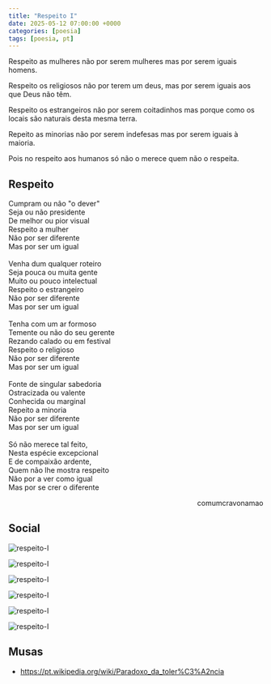 ```yaml
---
title: "Respeito I"
date: 2025-05-12 07:00:00 +0000
categories: [poesia]
tags: [poesia, pt]
---
```


Respeito as mulheres não por serem mulheres mas por serem iguais homens.

Respeito os religiosos não por terem um deus, mas por serem iguais aos que Deus não têm.

Respeito os estrangeiros não por serem coitadinhos mas porque como os locais são naturais desta mesma terra.

Repeito as minorias não por serem indefesas mas por serem iguais à maioria.

Pois no respeito aos humanos só não o merece quem não o respeita.

## Respeito

<div style="color:Platinum">
<p>
Cumpram ou não "o dever"<br>
Seja ou não presidente<br>
De melhor ou pior visual<br>
Respeito a mulher<br>
Não por ser diferente<br>
Mas por ser um igual<br>
<br>
Venha dum qualquer roteiro<br>
Seja pouca ou muita gente<br>
Muito ou pouco intelectual<br>
Respeito o estrangeiro<br>
Não por ser diferente<br>
Mas por ser um igual<br>
<br>
Tenha com um ar formoso<br>
Temente ou não do seu gerente<br>
Rezando calado ou em festival<br>
Respeito o religioso<br>
Não por ser diferente<br>
Mas por ser um igual<br>
<br>
Fonte de singular sabedoria<br>
Ostracizada ou valente<br>
Conhecida ou marginal<br>
Repeito a minoria<br>
Não por ser diferente<br>
Mas por ser um igual<br>
<br>
Só não merece tal feito,<br>
Nesta espécie excepcional<br>
E de compaixão ardente,<br>
Quem não lhe mostra respeito<br>
Não por a ver como igual<br>
Mas por se crer o diferente<br>
</p>
</div>
<p style="text-align:right">comumcravonamao</p>


## Social

![respeito-I](/assets/images/respeito-I-mulher.png)

![respeito-I](/assets/images/respeito-I-estrangeiro.png)

![respeito-I](/assets/images/respeito-I-religioso.png)

![respeito-I](/assets/images/respeito-I-minoria.png)

![respeito-I](/assets/images/respeito-I-final.png)

![respeito-I](/assets/images/respeito-I-total.png)
## Musas
- https://pt.wikipedia.org/wiki/Paradoxo_da_toler%C3%A2ncia
